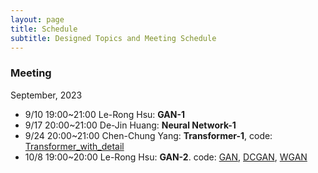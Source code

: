 ```yaml
---
layout: page
title: Schedule
subtitle: Designed Topics and Meeting Schedule
---
```


### Meeting
September, 2023
- 9/10 19:00~21:00 Le-Rong Hsu: **GAN-1**
- 9/17 20:00~21:00 De-Jin Huang: **Neural Network-1**
- 9/24 20:00~21:00 Chen-Chung Yang: **Transformer-1**, code: [Transformer_with_detail](https://github.com/levi0206/ML-group-github/blob/9eeb6c44b453d823fbde68179ffe9bbc6311bd90/Transformer/Transformer_with_detail.ipynb)
- 10/8 19:00~20:00 Le-Rong Hsu: **GAN-2**. code: [GAN](https://github.com/levi0206/ML-group-github/blob/968a909fee35cee877791e97e332004218d4c9dd/GAN/GAN.ipynb), [DCGAN](https://github.com/levi0206/ML-group-github/blob/6eb9dd2f28c471523ba3f955b5796c7fb59bb25e/GAN/DCGAN.ipynb), [WGAN](https://github.com/levi0206/ML-group-github/blob/main/GAN/WGAN.ipynb)
